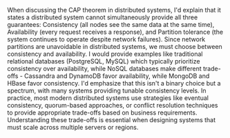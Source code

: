 When discussing the CAP theorem in distributed systems, I'd explain that it states a distributed system cannot simultaneously provide all three guarantees: Consistency (all nodes see the same data at the same time), Availability (every request receives a response), and Partition tolerance (the system continues to operate despite network failures). Since network partitions are unavoidable in distributed systems, we must choose between consistency and availability. I would provide examples like traditional relational databases (PostgreSQL, MySQL) which typically prioritize consistency over availability, while NoSQL databases make different trade-offs - Cassandra and DynamoDB favor availability, while MongoDB and HBase favor consistency. I'd emphasize that this isn't a binary choice but a spectrum, with many systems providing tunable consistency levels. In practice, most modern distributed systems use strategies like eventual consistency, quorum-based approaches, or conflict resolution techniques to provide appropriate trade-offs based on business requirements. Understanding these trade-offs is essential when designing systems that must scale across multiple servers or regions.